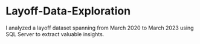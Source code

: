# Layoff-Data-Exploration
I analyzed a layoff dataset spanning from March 2020 to March 2023 using SQL Server to extract valuable insights.
